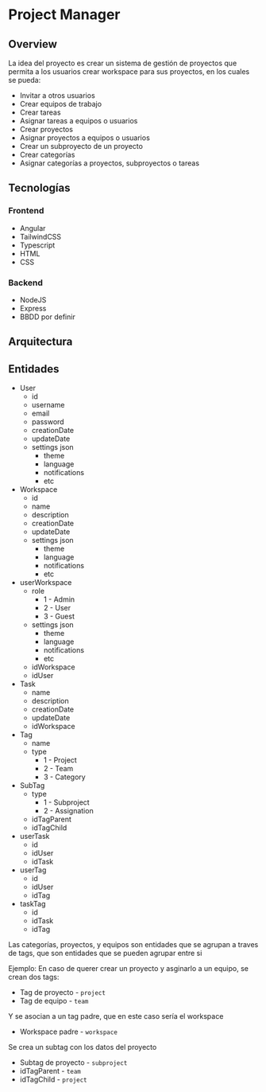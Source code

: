 # Project Manager

## Overview
La idea del proyecto es crear un sistema de gestión de proyectos que permita a los usuarios crear workspace para sus proyectos, en los cuales se pueda:
- Invitar a otros usuarios
- Crear equipos de trabajo
- Crear tareas
- Asignar tareas a equipos o usuarios
- Crear proyectos
- Asignar proyectos a equipos o usuarios
- Crear un subproyecto de un proyecto
- Crear categorías
- Asignar categorías a proyectos, subproyectos o tareas

## Tecnologías

### Frontend
- Angular
- TailwindCSS
- Typescript
- HTML
- CSS

### Backend
- NodeJS
- Express
- BBDD por definir

## Arquitectura

## Entidades


- User
  - id
  - username
  - email
  - password
  - creationDate
  - updateDate
  - settings json
    - theme
    - language
    - notifications
    - etc
- Workspace
  - id
  - name
  - description
  - creationDate
  - updateDate
  - settings json
    - theme
    - language
    - notifications
    - etc
- userWorkspace
  - role
    - 1 - Admin
    - 2 - User
    - 3 - Guest
  - settings json
    - theme
    - language
    - notifications
    - etc 
  - idWorkspace
  - idUser
- Task
  - name
  - description
  - creationDate
  - updateDate
  - idWorkspace
- Tag 
  - name
  - type
    - 1 - Project
    - 2 - Team
    - 3 - Category
- SubTag
  - type
    - 1 - Subproject
    - 2 - Assignation
  - idTagParent
  - idTagChild 
- userTask
  - id
  - idUser
  - idTask
- userTag
  - id
  - idUser
  - idTag
- taskTag
  - id
  - idTask
  - idTag 


Las categorías, proyectos, y equipos son entidades que se agrupan a traves de tags, que son entidades que se pueden agrupar entre si

Ejemplo:
En caso de querer crear un proyecto y asginarlo a un equipo, se crean dos tags:

- Tag de proyecto - `project`
- Tag de equipo - `team`

Y se asocian a un tag padre, que en este caso sería el workspace

- Workspace padre - `workspace`

Se crea un subtag con los datos del proyecto
- Subtag de proyecto - `subproject`
- idTagParent - `team`
- idTagChild - `project`



